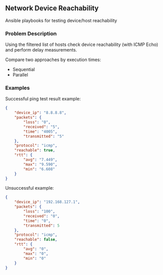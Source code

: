 ## Network Device Reachability

Ansible playbooks for testing device/host reachability

### Problem Description

Using the filtered list of hosts check device reachability (with ICMP Echo) and perform delay measurements.

Compare two approaches by execution times:
- Sequential
- Parallel

### Examples

Successful ping test result example:
```json
{
    "device_ip": "8.8.8.8",
    "packets": {
        "loss": "0",
        "received": "5",
        "time": "4005",
        "transmitted": "5"
    },
    "protocol": "icmp",
    "reachable": true,
    "rtt": {
        "avg": "7.449",
        "max": "9.590",
        "min": "6.608"
    }
}

```

Unsuccessful example:
```json
{
    "device_ip": "192.168.127.1",
    "packets": {
        "loss": "100",
        "received": "0",
        "time": "0",
        "transmitted": 5
    },
    "protocol": "icmp",
    "reachable": false,
    "rtt": {
        "avg": "0",
        "max": "0",
        "min": "0"
    }
}
```
